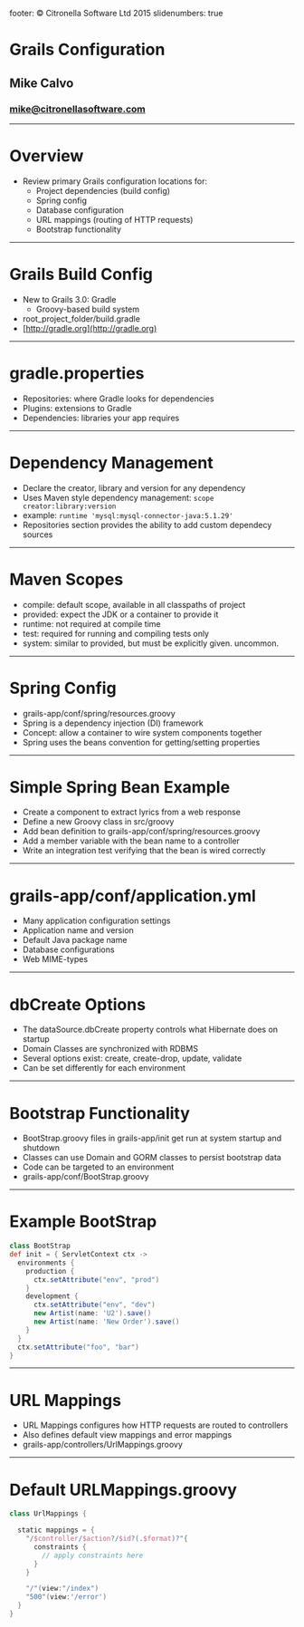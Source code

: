 footer: © Citronella Software Ltd 2015
slidenumbers: true

# Grails Configuration
## Mike Calvo
### mike@citronellasoftware.com

---

# Overview
- Review primary Grails configuration locations for:
  - Project dependencies (build config)
  - Spring config
  - Database configuration
  - URL mappings (routing of HTTP requests)
  - Bootstrap functionality

---

# Grails Build Config
- New to Grails 3.0: Gradle
  - Groovy-based build system
- root_project_folder/build.gradle
- [http://gradle.org](http://gradle.org)

---

# gradle.properties
- Repositories: where Gradle looks for dependencies
- Plugins: extensions to Gradle
- Dependencies: libraries your app requires

---

# Dependency Management
- Declare the creator, library and version for any dependency
- Uses Maven style dependency management:
  `scope creator:library:version`
- example: `runtime 'mysql:mysql-connector-java:5.1.29'`
- Repositories section provides the ability to add custom dependecy sources

---

# Maven Scopes
- compile: default scope, available in all classpaths of project
- provided: expect the JDK or a container to provide it
- runtime: not required at compile time
- test: required for running and compiling tests only
- system: similar to provided, but must be explicitly given. uncommon.

---

# Spring Config
- grails-app/conf/spring/resources.groovy
- Spring is a dependency injection (DI) framework
- Concept: allow a container to wire system components together
- Spring uses the beans convention for getting/setting properties

---

# Simple Spring Bean Example
- Create a component to extract lyrics from a web response
- Define a new Groovy class in src/groovy
- Add bean definition to grails-app/conf/spring/resources.groovy
- Add a member variable with the bean name to a controller
- Write an integration test verifying that the bean is wired correctly

---

# grails-app/conf/application.yml
- Many application configuration settings
- Application name and version
- Default Java package name
- Database configurations
- Web MIME-types

---

# dbCreate Options
- The dataSource.dbCreate property controls what Hibernate does on startup
- Domain Classes are synchronized with RDBMS
- Several options exist: create, create-drop, update, validate
- Can be set differently for each environment

---

# Bootstrap Functionality
- BootStrap.groovy files in grails-app/init get run at system startup and shutdown
- Classes can use Domain and GORM classes to persist bootstrap data
- Code can be targeted to an environment
- grails-app/conf/BootStrap.groovy

---

# Example BootStrap

``` groovy
class BootStrap
def init = { ServletContext ctx ->
  environments {
    production {
      ctx.setAttribute("env", "prod")
    }
    development {
      ctx.setAttribute("env", "dev")
      new Artist(name: 'U2').save()
      new Artist(name: 'New Order').save()
    }
  }
  ctx.setAttribute("foo", "bar")
}
```

---

# URL Mappings
- URL Mappings configures how HTTP requests are routed to controllers
- Also defines default view mappings and error mappings
- grails-app/controllers/UrlMappings.groovy

---

# Default URLMappings.groovy

``` groovy
class UrlMappings {

  static mappings = {
    "/$controller/$action?/$id?(.$format)?"{
      constraints {
        // apply constraints here
      }
    }

    "/"(view:"/index")
    "500"(view:'/error')
  }
}
```
